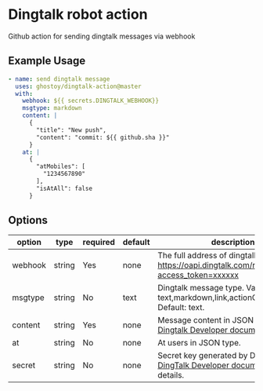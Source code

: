 # Dingtalk robot action

Github action for sending dingtalk messages via webhook

## Example Usage

```yaml
- name: send dingtalk message
  uses: ghostoy/dingtalk-action@master
  with:
    webhook: ${{ secrets.DINGTALK_WEBHOOK}}
    msgtype: markdown
    content: |
      {
        "title": "New push",
        "content": "commit: ${{ github.sha }}"
      }
    at: |
      {
        "atMobiles": [
          "1234567890"
        ],
        "isAtAll": false
      }
```

## Options

| option | type | required | default | description |
| --- | --- | --- | --- | --- |
|  webhook | string | Yes | none | The full address of dingtalk robot: https://oapi.dingtalk.com/robot/send?access_token=xxxxxx |
| msgtype | string | No | text | Dingtalk message type. Valid types are: text,markdown,link,actionCard,feedCard. Default: text. |
| content | string | Yes | none | Message content in JSON type. See [Dingtalk Developer document](https://ding-doc.dingtalk.com/doc#/serverapi2/qf2nxq) for details.  |
| at | string | No | none | At users in JSON type. |
| secret | string | No | none | Secret key generated by DingTalk. See [DingTalk Developer document](https://ding-doc.dingtalk.com/doc#/serverapi2/qf2nxq/uKPlK) for details. |

